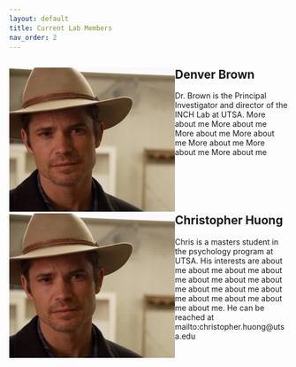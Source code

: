 ```yaml
---
layout: default
title: Current Lab Members
nav_order: 2
---
```


<div style="clear: both;">
  <div style="float: left; margin-right 1em;">
    <img src="https://raw.githubusercontent.com/inchlab-utsa/inchlab-utsa.github.io/main/imgs/pi.png" alt="" width="300 height="300>
  </div>
  <div>
    <h2>Denver Brown</h2>
    <p>Dr. Brown is the Principal Investigator and director of the INCH Lab at UTSA. More about me More about me More about me More about me More about me More about me More about me </p>
  </div>
</div>




<div style="clear: both;">
  <div style="float: left; margin-right 1em;">
    <img src="https://raw.githubusercontent.com/inchlab-utsa/inchlab-utsa.github.io/main/imgs/pi.png" alt="" width="300 height="300>
  </div>
  <div>
    <h2>Christopher Huong</h2>
    <p>Chris is a masters student in the psychology program at UTSA. His interests are about me about me about me about me about me about me about me about me about me about me about me about me about me about me. He can be reached at mailto:christopher.huong@utsa.edu</p>
  </div>
</div>

